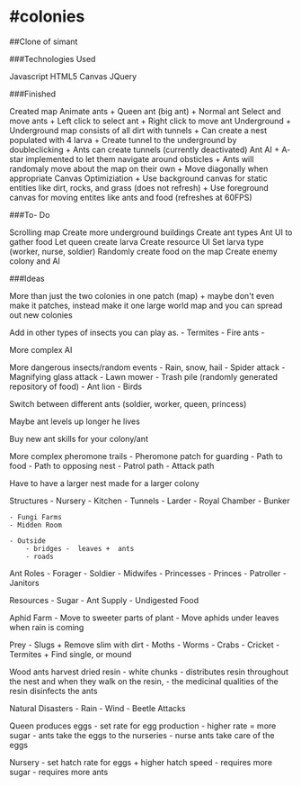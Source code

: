 #colonies
========

##Clone of simant

###Technologies Used

 Javascript
 HTML5 Canvas
 JQuery

###Finished

 Created map
 Animate ants
	+ Queen ant (big ant)
	+ Normal ant
 Select and move ants
	+ Left click to select ant
	+ Right click to move ant
 Underground
	+ Underground map consists of all dirt with tunnels
	+ Can create a nest populated with 4 larva
	+ Create tunnel to the underground by doubleclicking
	+ Ants can create tunnels (currently deactivated)
 Ant AI
	+ A- star implemented to let them navigate around obsticles
	+ Ants will randomaly move about the map on their own
	+ Move diagonally when appropriate
 Canvas Optimiziation
	+ Use background canvas for static entities like dirt, rocks, and grass (does not refresh)
	+ Use foreground canvas for moving entites like ants and food (refreshes at 60FPS)


###To- Do

Scrolling map
Create more underground buildings
Create ant types
Ant UI to gather food
Let queen create larva
Create resource UI
Set larva type (worker, nurse, soldier)
Randomly create food on the map
Create enemy colony and AI

###Ideas

More than just the two colonies in one patch (map) 
	+ maybe don't even make it patches, instead make it one large world map and you can spread out new colonies

Add in other types of insects you can play as.
	- Termites
	- Fire ants
	- 

More complex AI

More dangerous insects/random events
	- Rain, snow, hail
	- Spider attack
	- Magnifying glass attack
	- Lawn mower
	- Trash pile (randomly generated repository of food)
	- Ant lion
	- Birds
	

Switch between different ants (soldier, worker, queen, princess)

Maybe ant levels up longer he lives

Buy new ant skills for your colony/ant

More complex pheromone trails
	- Pheromone patch for guarding
	- Path to food
	- Path to opposing nest
	- Patrol path
	- Attack path

Have to have a larger nest made for a larger colony

Structures
	- Nursery
	- Kitchen
	- Tunnels
	- Larder
	- Royal Chamber
	- Bunker

	- Fungi Farms
	- Midden Room

	- Outside
		- bridges -  leaves +  ants
		- roads

Ant Roles
	- Forager
	- Soldier
	- Midwifes
	- Princesses
	- Princes
	- Patroller
	- Janitors
	

Resources
	- Sugar
	- Ant Supply
	- Undigested Food

Aphid Farm
	- Move to sweeter parts of plant
	- Move aphids under leaves when rain is coming

Prey
	- Slugs
		+ Remove slim with dirt
	- Moths
	- Worms
	- Crabs
	- Cricket
	- Termites
		+ Find single, or mound

Wood ants harvest dried resin -  white chunks
	- distributes resin throughout the nest and when they walk on the resin,
	- the medicinal qualities of the resin disinfects the ants

Natural Disasters
	- Rain
	- Wind
	- Beetle Attacks

Queen produces eggs
	- set rate for egg production -  higher rate = more sugar
	- ants take the eggs to the nurseries
	- nurse ants take care of the eggs

Nursery
	- set hatch rate for eggs
		+ higher hatch speed
			- requires more sugar
			- requires more ants
